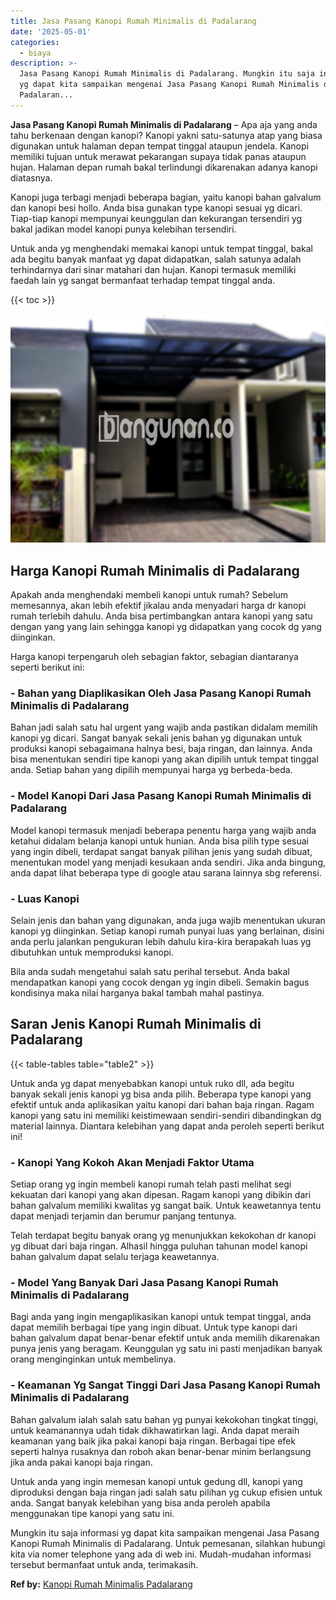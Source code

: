 ```yaml
---
title: Jasa Pasang Kanopi Rumah Minimalis di Padalarang
date: '2025-05-01'
categories:
  - biaya
description: >-
  Jasa Pasang Kanopi Rumah Minimalis di Padalarang. Mungkin itu saja informasi
  yg dapat kita sampaikan mengenai Jasa Pasang Kanopi Rumah Minimalis di
  Padalaran...
---
```


**Jasa Pasang Kanopi Rumah Minimalis di Padalarang** – Apa aja yang anda tahu berkenaan dengan kanopi? Kanopi yakni satu-satunya atap yang biasa digunakan untuk halaman depan tempat tinggal ataupun jendela. Kanopi memiliki tujuan untuk merawat pekarangan supaya tidak panas ataupun hujan. Halaman depan rumah bakal terlindungi dikarenakan adanya kanopi diatasnya.

Kanopi juga terbagi menjadi beberapa bagian, yaitu kanopi bahan galvalum dan kanopi besi hollo. Anda bisa gunakan type kanopi sesuai yg dicari. Tiap-tiap kanopi mempunyai keunggulan dan kekurangan tersendiri yg bakal jadikan model kanopi punya kelebihan tersendiri.

Untuk anda yg menghendaki memakai kanopi untuk tempat tinggal, bakal ada begitu banyak manfaat yg dapat didapatkan, salah satunya adalah terhindarnya dari sinar matahari dan hujan. Kanopi termasuk memiliki faedah lain yg sangat bermanfaat terhadap tempat tinggal anda.

{{< toc >}}

![Jasa Pasang Kanopi Rumah Minimalis di Padalarang](/images/harga-kanopi-minimalis-56.png)

## Harga Kanopi Rumah Minimalis di Padalarang

Apakah anda menghendaki membeli kanopi untuk rumah? Sebelum memesannya, akan lebih efektif jikalau anda menyadari harga dr kanopi rumah terlebih dahulu. Anda bisa pertimbangkan antara kanopi yang satu dengan yang yang lain sehingga kanopi yg didapatkan yang cocok dg yang diinginkan.

Harga kanopi terpengaruh oleh sebagian faktor, sebagian diantaranya seperti berikut ini:

### \- Bahan yang Diaplikasikan Oleh Jasa Pasang Kanopi Rumah Minimalis di Padalarang

Bahan jadi salah satu hal urgent yang wajib anda pastikan didalam memilih kanopi yg dicari. Sangat banyak sekali jenis bahan yg digunakan untuk produksi kanopi sebagaimana halnya besi, baja ringan, dan lainnya. Anda bisa menentukan sendiri tipe kanopi yang akan dipilih untuk tempat tinggal anda. Setiap bahan yang dipilih mempunyai harga yg berbeda-beda.

### \- Model Kanopi Dari Jasa Pasang Kanopi Rumah Minimalis di Padalarang

Model kanopi termasuk menjadi beberapa penentu harga yang wajib anda ketahui didalam belanja kanopi untuk hunian. Anda bisa pilih type sesuai yang ingin dibeli, terdapat sangat banyak pilihan jenis yang sudah dibuat, menentukan model yang menjadi kesukaan anda sendiri. Jika anda bingung, anda dapat lihat beberapa type di google atau sarana lainnya sbg referensi.

### \- Luas Kanopi

Selain jenis dan bahan yang digunakan, anda juga wajib menentukan ukuran kanopi yg diinginkan. Setiap kanopi rumah punyai luas yang berlainan, disini anda perlu jalankan pengukuran lebih dahulu kira-kira berapakah luas yg dibutuhkan untuk memproduksi kanopi.

Bila anda sudah mengetahui salah satu perihal tersebut. Anda bakal mendapatkan kanopi yang cocok dengan yg ingin dibeli. Semakin bagus kondisinya maka nilai harganya bakal tambah mahal pastinya.

## Saran Jenis Kanopi Rumah Minimalis di Padalarang

{{< table-tables table="table2" >}}

Untuk anda yg dapat menyebabkan kanopi untuk ruko dll, ada begitu banyak sekali jenis kanopi yg bisa anda pilih. Beberapa type kanopi yang efektif untuk anda aplikasikan yaitu kanopi dari bahan baja ringan. Ragam kanopi yang satu ini memiliki keistimewaan sendiri-sendiri dibandingkan dg material lainnya. Diantara kelebihan yang dapat anda peroleh seperti berikut ini!

### \- Kanopi Yang Kokoh Akan Menjadi Faktor Utama

Setiap orang yg ingin membeli kanopi rumah telah pasti melihat segi kekuatan dari kanopi yang akan dipesan. Ragam kanopi yang dibikin dari bahan galvalum memiliki kwalitas yg sangat baik. Untuk keawetannya tentu dapat menjadi terjamin dan berumur panjang tentunya.

Telah terdapat begitu banyak orang yg menunjukkan kekokohan dr kanopi yg dibuat dari baja ringan. Alhasil hingga puluhan tahunan model kanopi bahan galvalum dapat selalu terjaga keawetannya.

### \- Model Yang Banyak Dari Jasa Pasang Kanopi Rumah Minimalis di Padalarang

Bagi anda yang ingin mengaplikasikan kanopi untuk tempat tinggal, anda dapat memilih berbagai tipe yang ingin dibuat. Untuk type kanopi dari bahan galvalum dapat benar-benar efektif untuk anda memilih dikarenakan punya jenis yang beragam. Keunggulan yg satu ini pasti menjadikan banyak orang menginginkan untuk membelinya.

### \- Keamanan Yg Sangat Tinggi Dari Jasa Pasang Kanopi Rumah Minimalis di Padalarang

Bahan galvalum ialah salah satu bahan yg punyai kekokohan tingkat tinggi, untuk keamanannya udah tidak dikhawatirkan lagi. Anda dapat meraih keamanan yang baik jika pakai kanopi baja ringan. Berbagai tipe efek seperti halnya rusaknya dan roboh akan benar-benar minim berlangsung jika anda pakai kanopi baja ringan.

Untuk anda yang ingin memesan kanopi untuk gedung dll, kanopi yang diproduksi dengan baja ringan jadi salah satu pilihan yg cukup efisien untuk anda. Sangat banyak kelebihan yang bisa anda peroleh apabila menggunakan tipe kanopi yang satu ini.

Mungkin itu saja informasi yg dapat kita sampaikan mengenai Jasa Pasang Kanopi Rumah Minimalis di Padalarang. Untuk pemesanan, silahkan hubungi kita via nomer telephone yang ada di web ini. Mudah-mudahan informasi tersebut bermanfaat untuk anda, terimakasih.

**Ref by:**  [Kanopi Rumah Minimalis Padalarang](https://id.wikipedia.org/wiki/Kanopi)
